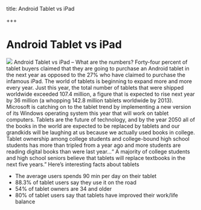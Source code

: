 title: Android Tablet vs iPad

+++


# Android Tablet vs iPad

![](http://www.comparepad.org/wp-content/uploads/2012/01/Android-Tablet-vs-iPad1.jpg) Android Tablet vs iPad – What are the numbers? Forty-four percent of tablet buyers claimed that they are going to purchase an Android tablet in the next year as opposed to the 27% who have claimed to purchase the infamous iPad. The world of tablets is beginning to expand more and more every year. Just this year, the total number of tablets that were shipped worldwide exceeded 107.4 million, a figure that is expected to rise next year by 36 million (a whopping 142.8 million tablets worldwide by 2013). Microsoft is catching on to the tablet trend by implementing a new version of its Windows operating system this year that will work on tablet computers. Tablets are the future of technology, and by the year 2050 all of the books in the world are expected to be replaced by tablets and our grandkids will be laughing at us because we actually used books in college. Tablet ownership among college students and college-bound high school students has more than tripled from a year ago and more students are reading digital books than were last year…“ A majority of college students and high school seniors believe that tablets will replace textbooks in the next five years.” Here’s interesting facts about tablets

  * The average users spends 90 min per day on their tablet
  * 88.3% of tablet users say they use it on the road
  * 54% of tablet owners are 34 and older
  * 80% of tablet users say that tablets have improved their work/life balance
